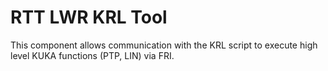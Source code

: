 RTT LWR KRL Tool
============

This component allows communication with the KRL script to execute high level KUKA functions (PTP, LIN) via FRI.

